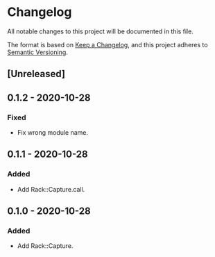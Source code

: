 # Changelog

All notable changes to this project will be documented in this file.

The format is based on [Keep a Changelog](https://keepachangelog.com/en/1.0.0/),
and this project adheres to [Semantic Versioning](https://semver.org/spec/v2.0.0.html).

## [Unreleased]

## 0.1.2 - 2020-10-28

### Fixed

- Fix wrong module name.

## 0.1.1 - 2020-10-28

### Added

- Add Rack::Capture.call.

## 0.1.0 - 2020-10-28

### Added

- Add Rack::Capture.
